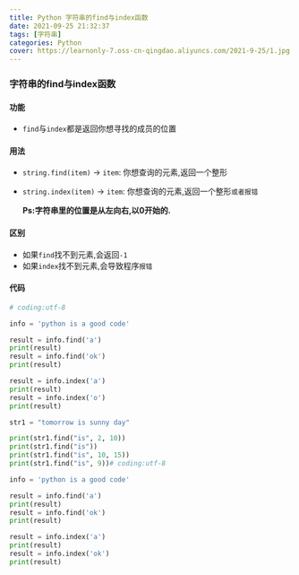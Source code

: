 ```yaml
---
title: Python 字符串的find与index函数
date: 2021-09-25 21:32:37
tags: [字符串]
categories: Python
cover: https://learnonly-7.oss-cn-qingdao.aliyuncs.com/2021-9-25/1.jpg
---
```


### 字符串的find与index函数

#### 功能

- `find`与`index`都是返回你想寻找的成员的位置

#### 用法

- `string.find(item)` -> `item`: 你想查询的元素,返回一个整形

- `string.index(item)` -> `item`: 你想查询的元素,返回一个整形`或者报错`

  **Ps:字符串里的位置是从左向右,以0开始的.**

#### 区别

- 如果`find`找不到元素,会返回`-1`
- 如果`index`找不到元素,会导致程序`报错`

#### 代码

```python
# coding:utf-8

info = 'python is a good code'

result = info.find('a')
print(result)
result = info.find('ok')
print(result)

result = info.index('a')
print(result)
result = info.index('o')
print(result)

str1 = "tomorrow is sunny day"

print(str1.find("is", 2, 10))
print(str1.find("is"))
print(str1.find("is", 10, 15))
print(str1.find("is", 9))# coding:utf-8

info = 'python is a good code'

result = info.find('a')
print(result)
result = info.find('ok')
print(result)

result = info.index('a')
print(result)
result = info.index('ok')
print(result)

```

